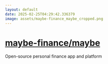 ```yaml
---
layout: default
date: 2025-02-25T04:29:42.336379
image: assets/maybe-finance_maybe_cropped.png
---
```


# [maybe-finance/maybe](https://github.com/maybe-finance/maybe)

Open-source personal finance app and platform
